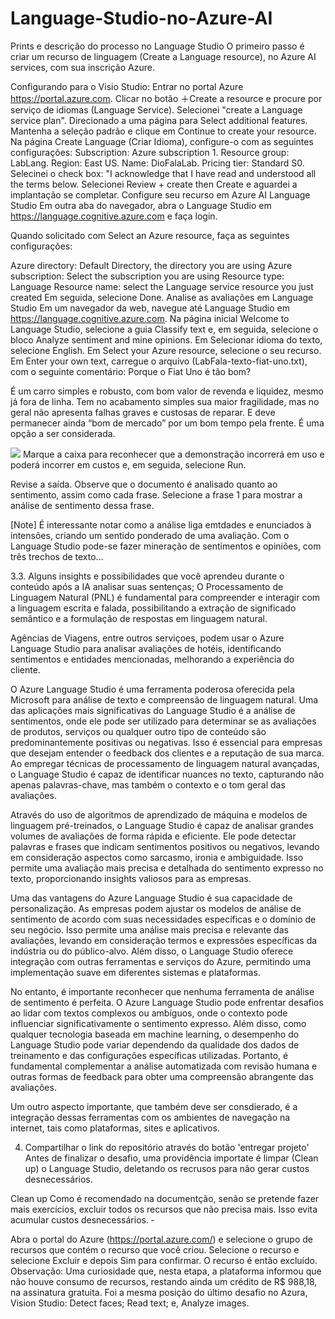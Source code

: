# Language-Studio-no-Azure-AI

Prints e descrição do processo no Language Studio
O primeiro passo é criar um recurso de linguagem (Create a Language resource), no Azure AI services, com sua inscrição Azure.

Configurando para o Visio Studio:
Entrar no portal Azure https://portal.azure.com.
Clicar no botão ＋Create a resource e procure por serviço de idiomas (Language Service). Selecionei "create a Language service plan". Direcionado a uma página para Select additional features. Mantenha a seleção padrão e clique em Continue to create your resource.
Na página Create Language (Criar Idioma), configure-o com as seguintes configurações:
Subscription: Azure subscription 1.
Resource group: LabLang.
Region: East US.
Name: DioFalaLab.
Pricing tier: Standard S0.
Selecinei o check box: "I acknowledge that I have read and understood all the terms below.
Selecionei Review + create then Create e aguardei a implantação se completar.
Configure seu recurso em Azure AI Language Studio
Em outra aba do navegador, abra o Language Studio em https://language.cognitive.azure.com e faça login.

Quando solicitado com Select an Azure resource, faça as seguintes configurações:

Azure directory: Default Directory, the directory you are using
Azure subscription: Select the subscription you are using
Resource type: Language
Resource name: select the Language service resource you just created
Em seguida, selecione Done.
Analise as avaliações em Language Studio
Em um navegador da web, navegue até Language Studio em https://language.cognitive.azure.com.
Na página inicial Welcome to Language Studio, selecione a guia Classify text e, em seguida, selecione o bloco Analyze sentiment and mine opinions.
Em Selecionar idioma do texto, selecione English.
Em Select your Azure resource, selecione o seu recurso.
Em Enter your own text, carregue o arquivo (LabFala-texto-fiat-uno.txt), com o seguinte comentário:
Porque o Fiat Uno é tão bom?

É um carro simples e robusto, com bom valor de revenda e liquidez, mesmo já fora de linha. Tem no acabamento simples sua maior fragilidade, mas no geral não apresenta falhas graves e custosas de reparar. E deve permanecer ainda “bom de mercado” por um bom tempo pela frente. É uma opção a ser considerada.

<img src="/contents/img">
Marque a caixa para reconhecer que a demonstração incorrerá em uso e poderá incorrer em custos e, em seguida, selecione Run.


Revise a saída. Observe que o documento é analisado quanto ao sentimento, assim como cada frase. Selecione a frase 1 para mostrar a análise de sentimento dessa frase.




[Note]
É interessante notar como a análise liga emtdades e enunciados à intensões, criando um sentido ponderado de uma avaliação. Com o Language Studio pode-se fazer mineração de sentimentos e opiniões, com três trechos de texto...

3.3. Alguns insights e possibilidades que você aprendeu durante o conteúdo após a IA analisar suas sentenças;
O Processamento de Linguagem Natural (PNL) é fundamental para compreender e interagir com a linguagem escrita e falada, possibilitando a extração de significado semântico e a formulação de respostas em linguagem natural.

Agências de Viagens, entre outros serviçoes, podem usar o Azure Language Studio para analisar avaliações de hotéis, identificando sentimentos e entidades mencionadas, melhorando a experiência do cliente.

O Azure Language Studio é uma ferramenta poderosa oferecida pela Microsoft para análise de texto e compreensão de linguagem natural. Uma das aplicações mais significativas do Language Studio é a análise de sentimentos, onde ele pode ser utilizado para determinar se as avaliações de produtos, serviços ou qualquer outro tipo de conteúdo são predominantemente positivas ou negativas. Isso é essencial para empresas que desejam entender o feedback dos clientes e a reputação de sua marca. Ao empregar técnicas de processamento de linguagem natural avançadas, o Language Studio é capaz de identificar nuances no texto, capturando não apenas palavras-chave, mas também o contexto e o tom geral das avaliações.

Através do uso de algoritmos de aprendizado de máquina e modelos de linguagem pré-treinados, o Language Studio é capaz de analisar grandes volumes de avaliações de forma rápida e eficiente. Ele pode detectar palavras e frases que indicam sentimentos positivos ou negativos, levando em consideração aspectos como sarcasmo, ironia e ambiguidade. Isso permite uma avaliação mais precisa e detalhada do sentimento expresso no texto, proporcionando insights valiosos para as empresas.

Uma das vantagens do Azure Language Studio é sua capacidade de personalização. As empresas podem ajustar os modelos de análise de sentimento de acordo com suas necessidades específicas e o domínio de seu negócio. Isso permite uma análise mais precisa e relevante das avaliações, levando em consideração termos e expressões específicas da indústria ou do público-alvo. Além disso, o Language Studio oferece integração com outras ferramentas e serviços do Azure, permitindo uma implementação suave em diferentes sistemas e plataformas.

No entanto, é importante reconhecer que nenhuma ferramenta de análise de sentimento é perfeita. O Azure Language Studio pode enfrentar desafios ao lidar com textos complexos ou ambíguos, onde o contexto pode influenciar significativamente o sentimento expresso. Além disso, como qualquer tecnologia baseada em machine learning, o desempenho do Language Studio pode variar dependendo da qualidade dos dados de treinamento e das configurações específicas utilizadas. Portanto, é fundamental complementar a análise automatizada com revisão humana e outras formas de feedback para obter uma compreensão abrangente das avaliações.

Um outro aspecto importante, que também deve ser consdierado, é a integração dessas ferramentas com os ambientes de navegação na internet, tais como plataformas, sites e aplicativos.

4. Compartilhar o link do repositório através do botão 'entregar projeto'
Antes de finalizar o desafio, uma providência importate é limpar (Clean up) o Language Studio, deletando os recrusos para não gerar custos desnecessários.

Clean up
Como é recomendado na documentção, senão se pretende fazer mais exercícios, excluir todos os recursos que não precisa mais. Isso evita acumular custos desnecessários.
‑

Abra o portal do Azure (https://portal.azure.com/) e selecione o grupo de recursos que contém o recurso que você criou.
Selecione o recurso e selecione Excluir e depois Sim para confirmar. O recurso é então excluído.
Observação: Uma curiosidade que, nesta etapa, a plataforma informou que não houve consumo de recursos, restando ainda um crédito de R$ 988,18, na assinatura gratuita. Foi a mesma posição do último desafio no Azura, Vision Studio: Detect faces; Read text; e, Analyze images.
